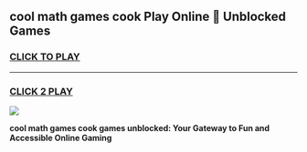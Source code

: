 
## cool math games cook Play Online 👋 Unblocked Games
<h3>
<a href="https://news.freeplayer.one?title=cool_math_games_cook&ref=17CMG">CLICK TO PLAY</a></h3>
<hr>

<h3>
<a href="https://news.freeplayer.one?title=cool_math_games_cook&ref=17CMG">CLICK 2 PLAY</a>
  
</h3>

<a href="https://news.freeplayer.one?title=cool_math_games_cook&ref=17CMG/"><img src="https://clearcache.store/games.png"></a>


**cool math games cook games unblocked: Your Gateway to Fun and Accessible Online Gaming**

